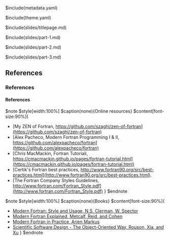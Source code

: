 $include(metadata.yaml)

$include(theme.yaml)

$include(slides/titlepage.md)

$include(slides/part-1.md)

$include(slides/part-2.md)

$include(slides/part-3.md)

## References

### References

#### References

$note
$style[width:100%]
$caption(none){Online resources}
$content[font-size:90%]{
+ [My ZEN of Fortran, https://github.com/szaghi/zen-of-fortran](https://github.com/szaghi/zen-of-fortran)
+ [Alex Pacheco, Modern Fortran Programming I & II, https://github.com/alexpacheco/fortran](https://github.com/alexpacheco/fortran)
+ [Chris MacMackin, Fortran Tutoriali, https://cmacmackin.github.io/pages/fortran-tutorial.html](https://cmacmackin.github.io/pages/fortran-tutorial.html)
+ [Certik's Fortran best practices, http://www.fortran90.org/src/best-practices.html](http://www.fortran90.org/src/best-practices.html).
+ [The Fortran Company Styles Guidelines, http://www.fortran.com/Fortran_Style.pdf](http://www.fortran.com/Fortran_Style.pdf)
}
$endnote

$note
$style[width:100%]
$caption(none){Books}
$content[font-size:90%]{
+ [Modern Fortran: Style and Usage, N.S. Clerman, W. Spector](http://www.amazon.com/Modern-Fortran-Norman-S-Clerman/dp/052173052X)
+ [Modern Fortran Explained, Metcalf, Reid, and Cohen](http://www.amazon.com/Explained-Numerical-Mathematics-Scientific-Computation/dp/0199601429)
+ [Modern Fortran in Practice, Arjen Markus](http://www.cambridge.org/gb/academic/subjects/computer-science/scientific-computing-scientific-software/modern-fortran-practice)
+ [Scientific Software Design - The Object-Oriented Way, Rouson, Xia, and Xu](http://www.amazon.com/Scientific-Software-Design-The-Object-Oriented/dp/0521888131)
}
$endnote
